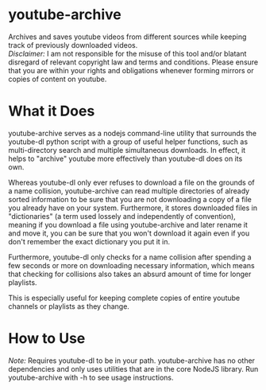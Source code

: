 # youtube-archive
Archives and saves youtube videos from different sources while keeping track of previously downloaded videos.  
*Disclaimer:* I am not responsible for the misuse of this tool and/or blatant disregard of relevant copyright law and terms and conditions. Please ensure that you are within your rights and obligations whenever forming mirrors or copies of content on youtube.

# What it Does
youtube-archive serves as a nodejs command-line utility that surrounds the youtube-dl python script with a group of useful helper functions, such as multi-directory search and multiple simultaneous downloads. In effect, it helps to "archive" youtube more effectively than youtube-dl does on its own.

Whereas youtube-dl only ever refuses to download a file on the grounds of a name collision, youtube-archive can read multiple directories of already sorted information to be sure that you are not downloading a copy of a file you already have on your system. Furthermore, it stores downloaded files in "dictionaries" (a term used lossely and independently of convention), meaning if you download a file using youtube-archive and later rename it and move it, you can be sure that you won't download it again even if you don't remember the exact dictionary you put it in.

Furthermore, youtube-dl only checks for a name collision after spending a few seconds or more on downloading necessary information, which means that checking for collisions also takes an absurd amount of time for longer playlists.

This is especially useful for keeping complete copies of entire youtube channels or playlists as they change.

# How to Use
*Note:* Requires youtube-dl to be in your path.
youtube-archive has no other dependencies and only uses utilities that are in the core NodeJS library.
Run youtube-archive with -h to see usage instructions.
